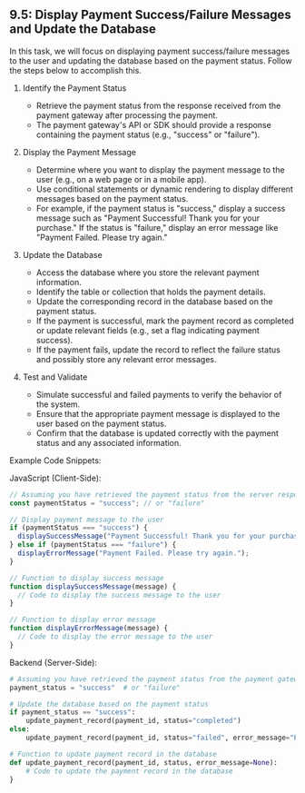 
## 9.5: Display Payment Success/Failure Messages and Update the Database

In this task, we will focus on displaying payment success/failure messages to the user and updating the database based on the payment status. Follow the steps below to accomplish this.

1. Identify the Payment Status
   - Retrieve the payment status from the response received from the payment gateway after processing the payment.
   - The payment gateway's API or SDK should provide a response containing the payment status (e.g., "success" or "failure").

2. Display the Payment Message
   - Determine where you want to display the payment message to the user (e.g., on a web page or in a mobile app).
   - Use conditional statements or dynamic rendering to display different messages based on the payment status.
   - For example, if the payment status is "success," display a success message such as "Payment Successful! Thank you for your purchase." If the status is "failure," display an error message like "Payment Failed. Please try again."

3. Update the Database
   - Access the database where you store the relevant payment information.
   - Identify the table or collection that holds the payment details.
   - Update the corresponding record in the database based on the payment status.
   - If the payment is successful, mark the payment record as completed or update relevant fields (e.g., set a flag indicating payment success).
   - If the payment fails, update the record to reflect the failure status and possibly store any relevant error messages.

4. Test and Validate
   - Simulate successful and failed payments to verify the behavior of the system.
   - Ensure that the appropriate payment message is displayed to the user based on the payment status.
   - Confirm that the database is updated correctly with the payment status and any associated information.

Example Code Snippets:

JavaScript (Client-Side):
```javascript
// Assuming you have retrieved the payment status from the server response
const paymentStatus = "success"; // or "failure"

// Display payment message to the user
if (paymentStatus === "success") {
  displaySuccessMessage("Payment Successful! Thank you for your purchase.");
} else if (paymentStatus === "failure") {
  displayErrorMessage("Payment Failed. Please try again.");
}

// Function to display success message
function displaySuccessMessage(message) {
  // Code to display the success message to the user
}

// Function to display error message
function displayErrorMessage(message) {
  // Code to display the error message to the user
}
```

Backend (Server-Side):
```python
# Assuming you have retrieved the payment status from the payment gateway's response
payment_status = "success"  # or "failure"

# Update the database based on the payment status
if payment_status == "success":
    update_payment_record(payment_id, status="completed")
else:
    update_payment_record(payment_id, status="failed", error_message="Payment failed.")

# Function to update payment record in the database
def update_payment_record(payment_id, status, error_message=None):
    # Code to update the payment record in the database
}
```
